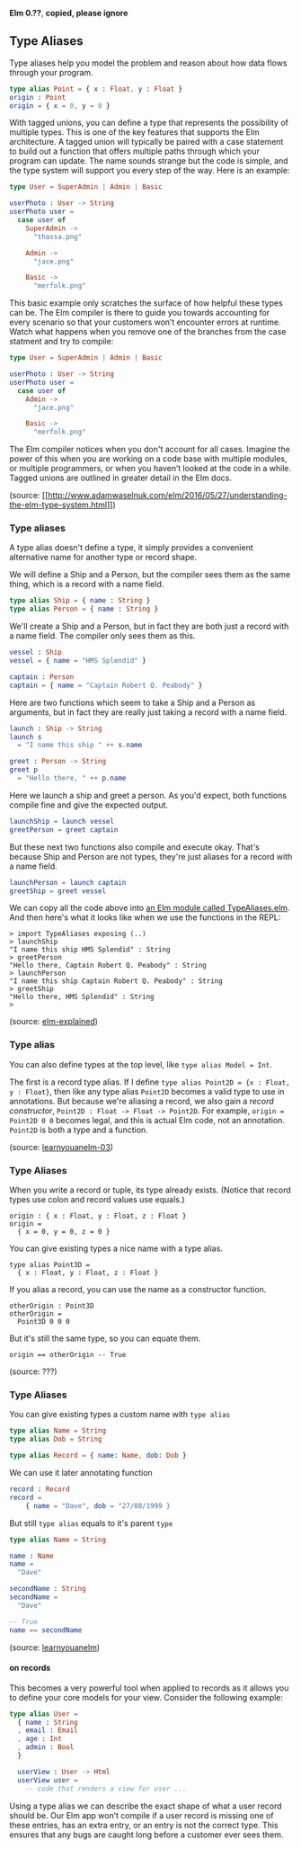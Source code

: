 **Elm 0.??**, **copied, please ignore** 

## Type Aliases

Type aliases help you model the problem and reason about how data flows through your program.

```elm
type alias Point = { x : Float, y : Float }
origin : Point
origin = { x = 0, y = 0 }
```



With tagged unions, you can define a type that represents the possibility of multiple types. This is one of the key features that supports the Elm architecture. A tagged union will typically be paired with a case statement to build out a function that offers multiple paths through which your program can update. The name sounds strange but the code is simple, and the type system will support you every step of the way. Here is an example:

```elm
type User = SuperAdmin | Admin | Basic

userPhoto : User -> String
userPhoto user =
  case user of
    SuperAdmin ->
      "thassa.png"

    Admin ->
      "jace.png"

    Basic ->
      "merfolk.png"
```


This basic example only scratches the surface of how helpful these types can be. The Elm compiler is there to guide you towards accounting for every scenario so that your customers won’t encounter errors at runtime. Watch what happens when you remove one of the branches from the case statment and try to compile:

```elm
type User = SuperAdmin | Admin | Basic

userPhoto : User -> String
userPhoto user =
  case user of
    Admin ->
      "jace.png"

    Basic ->
      "merfolk.png"
```

The Elm compiler notices when you don't account for all cases. Imagine the power of this when you are working on a code base with multiple modules, or multiple programmers, or when you haven’t looked at the code in a while. Tagged unions are outlined in greater detail in the Elm docs.

(source: [[http://www.adamwaselnuk.com/elm/2016/05/27/understanding-the-elm-type-system.html]])


### Type aliases

A type alias doesn't define a type, it simply provides a convenient
alternative name for another type or record shape.

We will define a Ship and a Person, but the compiler sees them
as the same thing, which is a record with a name field.

```elm
type alias Ship = { name : String }
type alias Person = { name : String }
```

We'll create a Ship and a Person, but in fact they are both just
a record with a name field. The compiler only sees them as this.

```elm
vessel : Ship
vessel = { name = "HMS Splendid" }

captain : Person
captain = { name = "Captain Robert Q. Peabody" }
```

Here are two functions which seem to take a Ship and a Person as
arguments, but in fact they are really just taking a record with
a name field.

```elm
launch : Ship -> String
launch s
  = "I name this ship " ++ s.name

greet : Person -> String
greet p
  = "Hello there, " ++ p.name
```

Here we launch a ship and greet a person. As you'd expect, both
functions compile fine and give the expected output.

```elm
launchShip = launch vessel
greetPerson = greet captain
```

But these next two functions also compile and execute okay.
That's because Ship and Person are not types, they're just aliases
for a record with a name field.

```elm
launchPerson = launch captain
greetShip = greet vessel
```

We can copy all the code above into
[an Elm module called TypeAliases.elm](TypeAliases.elm).
And then here's what it looks like when we use the functions in the REPL:

```
> import TypeAliases exposing (..)
> launchShip
"I name this ship HMS Splendid" : String
> greetPerson
"Hello there, Captain Robert Q. Peabody" : String
> launchPerson
"I name this ship Captain Robert Q. Peabody" : String
> greetShip
"Hello there, HMS Splendid" : String
>
```

(source: [elm-explained](https://github.com/niksilver/elm-explained))

### Type alias

You can also define types at the top level, like `type alias Model = Int`.

The first is a record type alias. If I define `type alias Point2D = {x : Float, y : Float}`, then like any type alias `Point2D` becomes a valid type to use in annotations. But because we're aliasing a record, we also gain a *record constructor*, `Point2D : Float -> Float -> Point2D`. For example, `origin = Point2D 0 0` becomes legal, and this is actual Elm code, not an annotation. `Point2D` is both a type and a function.

(source: [learnyouanelm-03](https://github.com/learnyouanelm/learnyouanelm.github.io/blob/master/pages/03-types.md))

### Type Aliases

When you write a record or tuple, its type already exists.
(Notice that record types use colon and record values use equals.)
~~~~ {.Elm:hs name="code"}
origin : { x : Float, y : Float, z : Float }
origin =
  { x = 0, y = 0, z = 0 }
~~~~

You can give existing types a nice name with a type alias.
~~~~ {.Elm:hs name="code"}
type alias Point3D =
  { x : Float, y : Float, z : Float }
~~~~

If you alias a record, you can use the name as a constructor function.

~~~~ {.Elm:hs name="code"}
otherOrigin : Point3D
otherOrigin =
  Point3D 0 0 0
~~~~

But it's still the same type, so you can equate them.

~~~~ {.Elm:hs name="code"}
origin == otherOrigin -- True
~~~~

(source: ???)

### Type Aliases

You can give existing types a custom name with `type alias`

```elm
type alias Name = String
type alias Dob = String

type alias Record = { name: Name, dob: Dob }
```

We can use it later annotating function
```elm
record : Record
record =
    { name = "Dave", dob = "27/08/1999 }
```

But still `type alias` equals to it's parent `type`
```elm
type alias Name = String

name : Name
name =
  "Dave"

secondName : String
secondName =
  "Dave"

-- True
name == secondName
```

(source: [learnyouanelm](https://github.com/learnyouanelm/learnyouanelm.github.io/blob/master/pages/02-starting-out.md))

#### on records

This becomes a very powerful tool when applied to records as it allows you to define your core models for your view. Consider the following example:

```elm
type alias User =
  { name : String
  , email : Email
  , age : Int
  , admin : Bool
  }

  userView : User -> Html
  userView user =
    -- code that renders a view for user ...
```

Using a type alias we can describe the exact shape of what a user record should be. Our Elm app won’t compile if a user record is missing one of these entries, has an extra entry, or an entry is not the correct type. This ensures that any bugs are caught long before a customer ever sees them.
